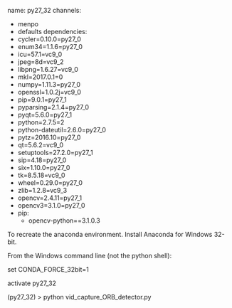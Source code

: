 name: py27_32
channels:
- menpo
- defaults
dependencies:
- cycler=0.10.0=py27_0
- enum34=1.1.6=py27_0
- icu=57.1=vc9_0
- jpeg=8d=vc9_2
- libpng=1.6.27=vc9_0
- mkl=2017.0.1=0
- numpy=1.11.3=py27_0
- openssl=1.0.2j=vc9_0
- pip=9.0.1=py27_1
- pyparsing=2.1.4=py27_0
- pyqt=5.6.0=py27_1
- python=2.7.5=2
- python-dateutil=2.6.0=py27_0
- pytz=2016.10=py27_0
- qt=5.6.2=vc9_0
- setuptools=27.2.0=py27_1
- sip=4.18=py27_0
- six=1.10.0=py27_0
- tk=8.5.18=vc9_0
- wheel=0.29.0=py27_0
- zlib=1.2.8=vc9_3
- opencv=2.4.11=py27_1
- opencv3=3.1.0=py27_0
- pip:
  - opencv-python==3.1.0.3

To recreate the anaconda environment.
Install Anaconda for Windows 32-bit.

From the Windows command line (not the python shell):

set CONDA_FORCE_32bit=1

activate py27_32


(py27_32) > python vid_capture_ORB_detector.py